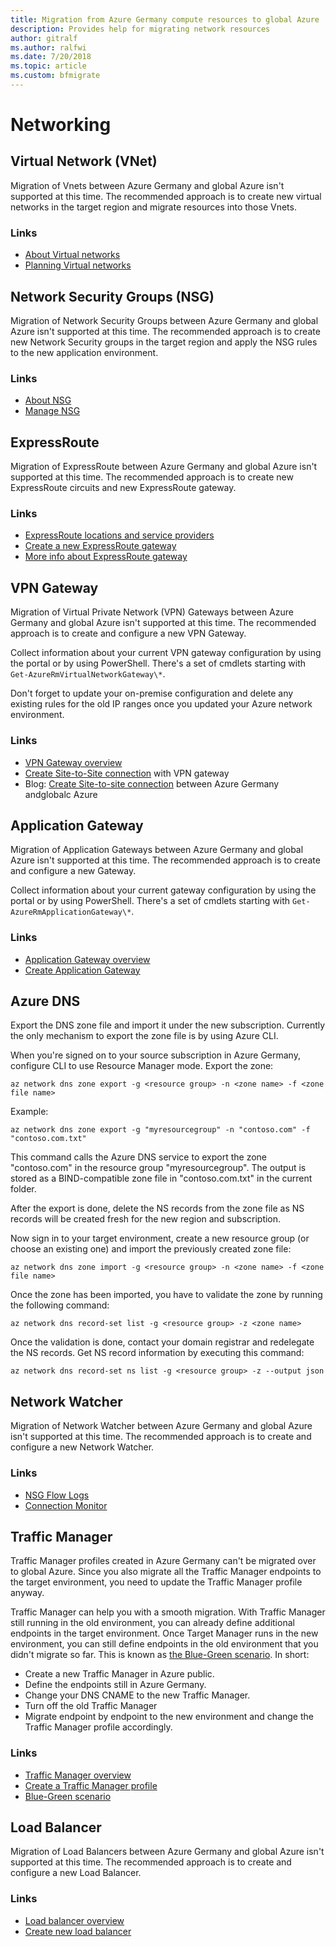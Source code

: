 ```yaml
---
title: Migration from Azure Germany compute resources to global Azure
description: Provides help for migrating network resources
author: gitralf
ms.author: ralfwi 
ms.date: 7/20/2018
ms.topic: article
ms.custom: bfmigrate
---
```


# Networking

## Virtual Network (VNet)

Migration of Vnets between Azure Germany and global Azure isn't supported at this time. The recommended approach is to create new virtual networks in the target region and migrate resources into those Vnets.

### Links

- [About Virtual networks](../virtual-network/virtual-networks-overview.md)
- [Planning Virtual networks](../virtual-network/virtual-network-vnet-plan-design-arm.md)

## Network Security Groups (NSG)

Migration of Network Security Groups between Azure Germany and global Azure isn't supported at this time. The recommended approach is to create new Network Security groups in the target region and apply the NSG rules to the new application environment.

### Links

- [About NSG](../virtual-network/security-overview.md)
- [Manage NSG](../virtual-network/manage-network-security-group.md)

## ExpressRoute

Migration of ExpressRoute between Azure Germany and global Azure isn't supported at this time. The recommended approach is to create new ExpressRoute circuits and new ExpressRoute gateway.

### Links

- [ExpressRoute locations and service providers](../expressroute/expressroute-locations.md)
- [Create a new ExpressRoute gateway](../expressroute/expressroute-howto-add-gateway-portal-resource-manager.md)
- [More info about ExpressRoute gateway](../expressroute/expressroute-about-virtual-network-gateways.md)

## VPN Gateway

Migration of Virtual Private Network (VPN) Gateways between Azure Germany and global Azure isn't supported at this time. The recommended approach is to create and configure a new VPN Gateway.

Collect information about your current VPN gateway configuration by using the portal or by using PowerShell. There's a set of cmdlets starting with `Get-AzureRmVirtualNetworkGateway\*`.

Don't forget to update your on-premise configuration and delete any existing rules for the old IP ranges once you updated your Azure network environment.

### Links

- [VPN Gateway overview](../vpn-gateway/vpn-gateway-about-vpngateways.md)
- [Create Site-to-Site connection](../vpn-gateway/vpn-gateway-howto-site-to-site-resource-manager-portal.md) with VPN gateway
- Blog: [Create Site-to-site connection](https://blogs.technet.microsoft.com/ralfwi/2017/02/02/connecting-clouds/) between Azure Germany andglobalc Azure

## Application Gateway

Migration of Application Gateways between Azure Germany and global Azure isn't supported at this time. The recommended approach is to create and configure a new Gateway.

Collect information about your current gateway configuration by using the portal or by using PowerShell. There's a set of cmdlets starting with `Get-AzureRmApplicationGateway\*`.

### Links

- [Application Gateway overview](../application-gateway/application-gateway-introduction.md?toc=%2fazure%2fnetworking%2ftoc.json)
- [Create Application Gateway](../application-gateway/quick-create-portal.md)

## Azure DNS

Export the DNS zone file and import it under the new subscription. Currently the only mechanism to export the zone file is by using Azure CLI.

When you're signed on to your source subscription in Azure Germany, configure CLI to use Resource Manager mode. Export the zone:

    az network dns zone export -g <resource group> -n <zone name> -f <zone file name>

Example:

    az network dns zone export -g "myresourcegroup" -n "contoso.com" -f "contoso.com.txt"

This command calls the Azure DNS service to export the zone "contoso.com" in the resource group "myresourcegroup". The output is stored as a BIND-compatible zone file in "contoso.com.txt" in the current folder.

After the export is done, delete the NS records from the zone file as NS records will be created fresh for the new region and subscription.

Now sign in to your target environment, create a new resource group (or choose an existing one) and import the previously created zone file:

    az network dns zone import -g <resource group> -n <zone name> -f <zone file name>

Once the zone has been imported, you have to validate the zone by running the following command:

    az network dns record-set list -g <resource group> -z <zone name>

Once the validation is done, contact your domain registrar and redelegate the NS records. Get NS record information by executing this command:

    az network dns record-set ns list -g <resource group> -z --output json

## Network Watcher

Migration of Network Watcher between Azure Germany and global Azure isn't supported at this time. The recommended approach is to create and configure a new Network Watcher.

### Links

- [NSG Flow Logs](../network-watcher/network-watcher-nsg-flow-logging-portal.md)
- [Connection Monitor](../network-watcher/connection-monitor.md)

## Traffic Manager

Traffic Manager profiles created in Azure Germany can't be migrated over to global Azure. Since you also migrate all the Traffic Manager endpoints to the target environment, you need to update the Traffic Manager profile anyway.

Traffic Manager can help you with a smooth migration. With Traffic Manager still running in the old environment, you can already define additional endpoints in the target environment. Once Target Manager runs in the new environment, you can still define endpoints in the old environment that you didn't migrate so far. This is known as [the Blue-Green scenario](https://azure.microsoft.com/en-us/blog/blue-green-deployments-using-azure-traffic-manager/). In short:

- Create a new Traffic Manager in Azure public.
- Define the endpoints still in Azure Germany.
- Change your DNS CNAME to the new Traffic Manager.
- Turn off the old Traffic Manager
- Migrate endpoint by endpoint to the new environment and change the Traffic Manager profile accordingly.

### Links

- [Traffic Manager overview](../traffic-manager/traffic-manager-overview.md)
- [Create a Traffic Manager profile](../traffic-manager/traffic-manager-create-profile.md)
- [Blue-Green scenario](https://azure.microsoft.com/en-us/blog/blue-green-deployments-using-azure-traffic-manager/)

## Load Balancer

Migration of Load Balancers between Azure Germany and global Azure isn't supported at this time. The recommended approach is to create and configure a new Load Balancer.

### Links

- [Load balancer overview](../load-balancer/load-balancer-overview.md)
- [Create new load balancer](../load-balancer/quickstart-load-balancer-standard-public-portal.md)
